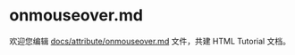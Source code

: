 onmouseover.md
===

欢迎您编辑 <a target="__blank" href="https://github.com/jaywcjlove/html-tutorial/blob/master/docs/attribute/onmouseover.md">docs/attribute/onmouseover.md</a> 文件，共建 HTML Tutorial 文档。
